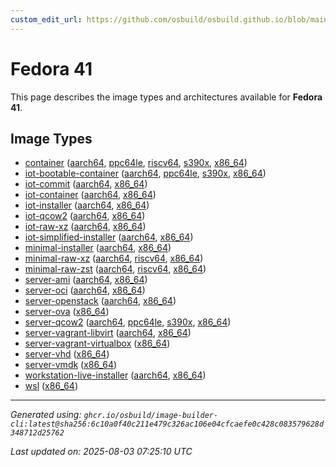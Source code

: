 ```yaml
---
custom_edit_url: https://github.com/osbuild/osbuild.github.io/blob/main/scripts/pull_image_descriptions.py
---
```


# Fedora 41

<!--
[//]: # ( DO NOT MODIFY THIS FILE! )
[//]: # ( This content is generated by `scripts/pull_image_descriptions.py` )
[//]: # ( Generated on: 2025-08-03 07:25:10 UTC )
-->

This page describes the image types and architectures available for **Fedora 41**.

## Image Types

- [container](./container.md) ([aarch64](./container.md#aarch64), [ppc64le](./container.md#ppc64le), [riscv64](./container.md#riscv64), [s390x](./container.md#s390x), [x86_64](./container.md#x86-64))
- [iot-bootable-container](./iot-bootable-container.md) ([aarch64](./iot-bootable-container.md#aarch64), [ppc64le](./iot-bootable-container.md#ppc64le), [s390x](./iot-bootable-container.md#s390x), [x86_64](./iot-bootable-container.md#x86-64))
- [iot-commit](./iot-commit.md) ([aarch64](./iot-commit.md#aarch64), [x86_64](./iot-commit.md#x86-64))
- [iot-container](./iot-container.md) ([aarch64](./iot-container.md#aarch64), [x86_64](./iot-container.md#x86-64))
- [iot-installer](./iot-installer.md) ([aarch64](./iot-installer.md#aarch64), [x86_64](./iot-installer.md#x86-64))
- [iot-qcow2](./iot-qcow2.md) ([aarch64](./iot-qcow2.md#aarch64), [x86_64](./iot-qcow2.md#x86-64))
- [iot-raw-xz](./iot-raw-xz.md) ([aarch64](./iot-raw-xz.md#aarch64), [x86_64](./iot-raw-xz.md#x86-64))
- [iot-simplified-installer](./iot-simplified-installer.md) ([aarch64](./iot-simplified-installer.md#aarch64), [x86_64](./iot-simplified-installer.md#x86-64))
- [minimal-installer](./minimal-installer.md) ([aarch64](./minimal-installer.md#aarch64), [x86_64](./minimal-installer.md#x86-64))
- [minimal-raw-xz](./minimal-raw-xz.md) ([aarch64](./minimal-raw-xz.md#aarch64), [riscv64](./minimal-raw-xz.md#riscv64), [x86_64](./minimal-raw-xz.md#x86-64))
- [minimal-raw-zst](./minimal-raw-zst.md) ([aarch64](./minimal-raw-zst.md#aarch64), [riscv64](./minimal-raw-zst.md#riscv64), [x86_64](./minimal-raw-zst.md#x86-64))
- [server-ami](./server-ami.md) ([aarch64](./server-ami.md#aarch64), [x86_64](./server-ami.md#x86-64))
- [server-oci](./server-oci.md) ([aarch64](./server-oci.md#aarch64), [x86_64](./server-oci.md#x86-64))
- [server-openstack](./server-openstack.md) ([aarch64](./server-openstack.md#aarch64), [x86_64](./server-openstack.md#x86-64))
- [server-ova](./server-ova.md) ([x86_64](./server-ova.md#x86-64))
- [server-qcow2](./server-qcow2.md) ([aarch64](./server-qcow2.md#aarch64), [ppc64le](./server-qcow2.md#ppc64le), [s390x](./server-qcow2.md#s390x), [x86_64](./server-qcow2.md#x86-64))
- [server-vagrant-libvirt](./server-vagrant-libvirt.md) ([aarch64](./server-vagrant-libvirt.md#aarch64), [x86_64](./server-vagrant-libvirt.md#x86-64))
- [server-vagrant-virtualbox](./server-vagrant-virtualbox.md) ([x86_64](./server-vagrant-virtualbox.md#x86-64))
- [server-vhd](./server-vhd.md) ([x86_64](./server-vhd.md#x86-64))
- [server-vmdk](./server-vmdk.md) ([x86_64](./server-vmdk.md#x86-64))
- [workstation-live-installer](./workstation-live-installer.md) ([aarch64](./workstation-live-installer.md#aarch64), [x86_64](./workstation-live-installer.md#x86-64))
- [wsl](./wsl.md) ([x86_64](./wsl.md#x86-64))


---
*Generated using: `ghcr.io/osbuild/image-builder-cli:latest@sha256:6c10a0f40c211e479c326ac106e04cfcaefe0c428c083579628d348712d25762`*

*Last updated on: 2025-08-03 07:25:10 UTC*
